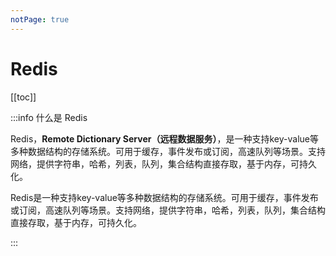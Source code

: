 ```yaml
---
notPage: true
---
```




# Redis



[[toc]]



:::info 什么是 Redis

Redis，**Remote Dictionary Server（远程数据服务）**，是一种支持key-value等多种数据结构的存储系统。可用于缓存，事件发布或订阅，高速队列等场景。支持网络，提供字符串，哈希，列表，队列，集合结构直接存取，基于内存，可持久化。

Redis是一种支持key-value等多种数据结构的存储系统。可用于缓存，事件发布或订阅，高速队列等场景。支持网络，提供字符串，哈希，列表，队列，集合结构直接存取，基于内存，可持久化。

:::

<iframe
  :src="$withBase('/markmap/html/redis/Redis知识图谱.html')"
  width="100%"
  height="400"
  frameborder="0"
  scrolling="No"
  leftmargin="0"
  topmargin="0"
/>
:::info 文章出处

Redis 相关的内容大部分内容来自狂神的 B 站视频

另外部分源自于「Java 全栈知识体系」，原文链接：https://pdai.tech/md/db/nosql-redis/db-redis-introduce.html

:::



## Redis IO 模型

> redis 3.0 之前是单线程模型

1. redis 单线程每秒可以处理  8w - 11w 的读写请求



### 单线程模型

![单线程模型](https://my-photos-1.oss-cn-hangzhou.aliyuncs.com/markdown//redis/20230504/redis%E5%8D%95%E7%BA%BF%E7%A8%8B%E6%A8%A1%E5%9E%8B.png)

1. 可维护性高
2. 不存在并发读写问题
3. 不存在线程切换的开销问题
4. 不存在加锁、解锁、死锁的问题



### 多线程模型

> 混合模型，只是在接收请求时使用多线程，处理命令时还是单线程

![多线程模型](https://my-photos-1.oss-cn-hangzhou.aliyuncs.com/markdown//redis/20230504/redis%E5%A4%9A%E7%BA%BF%E7%A8%8B%E6%A8%A1%E5%9E%8B.png)







## 配置文件

:::info 相关文章

1. https://detail.youzan.com/show/goods/newest?kdt_id=104340304

:::

### redis.conf

模块划分：

1. INCLUDES
2. MODULES
3. NETWORK
4. GENERAL
5. SNAPSHOTTING
6. REPLICATION
7. SECURITY
8. LAZY FREEING
9. APPEND ONLY MODE
10. LUA SCRIPTING
11. SLOW LOG
12. LATENCY MONITOR
13. EVENT NOTIFICATION
14. ADVANCED CONFIG
15. ACTIVE DEFRAGMENTATION

| 序号 | 配置                                | 说明                                     |
| ---- | ----------------------------------- | ---------------------------------------- |
|      | `bind <IP>`                         | 绑定的 IP                                |
|      | `protected-mode yes`                | 开启保护模式                             |
|      | `port <port>`                       | 启动端口，默认为 6379                    |
|      | `daemonize yes`                     | 以守护线程的方式启动                     |
|      | `timeout <time>`                    | 空闲超时断开，默认不断开                 |
|      | `tcp-keepalive <time>`              | 检测是否存活                             |
|      | `tcp-backlog <queuelength>`         | tcp 连接队列，解决并发场景下的慢连接问题 |
|      | `pidfile <path>/redis_6379.pid`     | 以后台方式启动需要指定 PID 文件          |
|      | `loglevel notice`                   | 日志等级为 notice                        |
|      | `logfile <path>`                    | 日志文件的位置                           |
|      | `databases <num>`                   | 数据库的数量，默认为 16                  |
|      | `always-show-logo yes`              | 是否总是显示 LOGO                        |
|      | `stop-writes-on-bgsave-error yes`   | 持久化操作出错还是继续操作               |
|      | `appendonly no`                     | 关闭 aof 模式，即默认使用 rdb 持久化     |
|      | `appendfilename <filename>`         | aof 持久化文件名                         |
|      | `rdbcompression yes`                | 启用压缩 rdb 文件                        |
|      | `appendfsync everysec`              | 每一秒持久化一次                         |
|      | `no-appendfsync-on-rewrite no`      | 默认不开启重写                           |
|      | `rdbchecksum yes`                   | 保存 rdb 文件时进行错误校验              |
|      | `replicaof <masterip> <masterport>` | 主从的主节点 IP 和 Port                  |
|      | `masterauth <masterpassword>`       | 主机密码                                 |
|      | `requirepass <password>`            | 设置密码                                 |
|      | `maxclients <num>`                  | 客户端连接数最大数量                     |
|      | `maxmemory <bytes>`                 | 最大内存容量                             |
|      | `maxmemory-policy <policy>`         | 内存达到上限之后的处理策略               |

补充（policy）：

1. volatile-lru：只对设置了过期时间的key进行LRU（默认值）
2. allkeys-lru ： 删除lru算法的key
3. volatile-random：随机删除即将过期key
4. allkeys-random：随机删除
5. volatile-ttl ： 删除即将过期的
6. noeviction ： 永不过期，返回错误





### sentinel.conf

|      | 配置                                              | 说明                                                         |
| ---- | ------------------------------------------------- | ------------------------------------------------------------ |
|      | `sentinel down-after-milliseconds mymaster 30000` | sentinel 认为 master 主观下线需要经历的时间，注意这个对于 sentinel 之间也有作用 |
|      | `sentinel parallel-syncs mymaster 1`              | 能够与 master 节点同步的 slave 数量，这里体现了 redis 是保证 AP 的 |
|      | `sentinel failover-timeout mymaster 180000`       | 故障转移失败后重试的时长，注意，如果前一次对一个节点的尝试超时了，那么对下一个节点的尝试时长会翻倍 |
|      | `sentinel deny-scripts-reconfig yes`              | 运行期间不能修改用于故障转移的脚本                           |

注意：可以通过 `sentinel set` 命令来动态修改配置信息











## Java 客户端

> 一般使用 Lettuce + Redission

1. Jedis：使用阻塞 IO，方法都是同步的（不支持异步），客户端实例不是线程安全的，需要通过连接池来管理
2. Lettuce：底层基于 Netty，可扩展、线程安全、支持异步
3. Redission：关注分离，提供许多分布式相关操作



